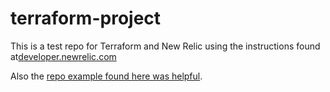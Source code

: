 # terraform-project

This is a test repo for Terraform and New Relic using the instructions found
at[developer.newrelic.com](https://developer.newrelic.com/automate-workflows/get-started-terraform)

Also the [repo example found here was helpful](https://github.com/hashicorp/learn-terraform-azure).
